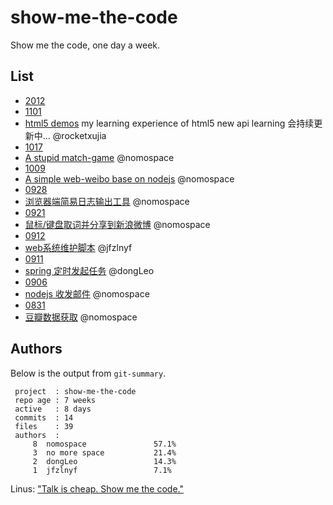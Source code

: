 show-me-the-code
================

Show me the code, one day a week.

## List

* [2012](https://github.com/sdg-sysdev/show-me-the-code/tree/master/2012)
 * [1101](https://github.com/rocketxujia/html5-demos)
  * [html5 demos](https://github.com/rocketxujia/html5-demos) my learning experience of html5 new api learning 会持续更新中... @rocketxujia
 * [1017](https://github.com/nomospace/match-game)
  * [A stupid match-game](https://github.com/nomospace/match-game) @nomospace
 * [1009](https://github.com/sdg-sysdev/waybo)
  * [A simple web-weibo base on nodejs](https://github.com/sdg-sysdev/waybo) @nomospace
 * [0928](https://github.com/sdg-sysdev/show-me-the-code/tree/master/2012/0928)
  * [浏览器端简易日志输出工具](https://github.com/sdg-sysdev/show-me-the-code/tree/master/2012/0928) @nomospace
 * [0921](https://github.com/sdg-sysdev/show-me-the-code/tree/master/2012/0921)
  * [鼠标/键盘取词并分享到新浪微博](https://github.com/sdg-sysdev/show-me-the-code/tree/master/2012/0921) @nomospace
 * [0912](https://github.com/sdg-sysdev/show-me-the-code/tree/master/2012/0912)
  * [web系统维护脚本](https://github.com/sdg-sysdev/show-me-the-code/tree/master/2012/0912) @jfzlnyf
 * [0911](https://github.com/sdg-sysdev/show-me-the-code/tree/master/2012/0911)
  * [spring 定时发起任务](https://github.com/sdg-sysdev/show-me-the-code/tree/master/2012/0911) @dongLeo
 * [0906](https://github.com/sdg-sysdev/show-me-the-code/tree/master/2012/0906)
  * [nodejs 收发邮件](https://github.com/sdg-sysdev/show-me-the-code/tree/master/2012/0906) @nomospace
 * [0831](https://github.com/sdg-sysdev/show-me-the-code/tree/master/2012/0831)
  * [豆瓣数据获取](https://github.com/sdg-sysdev/show-me-the-code/tree/master/2012/0831) @nomospace

## Authors

Below is the output from `git-summary`.

```
 project  : show-me-the-code
 repo age : 7 weeks
 active   : 8 days
 commits  : 14
 files    : 39
 authors  : 
     8	nomospace               57.1%
     3	no more space           21.4%
     2	dongLeo                 14.3%
     1	jfzlnyf                 7.1%
```


Linus: ["Talk is cheap. Show me the code."](https://lkml.org/lkml/2000/8/25/132) 
